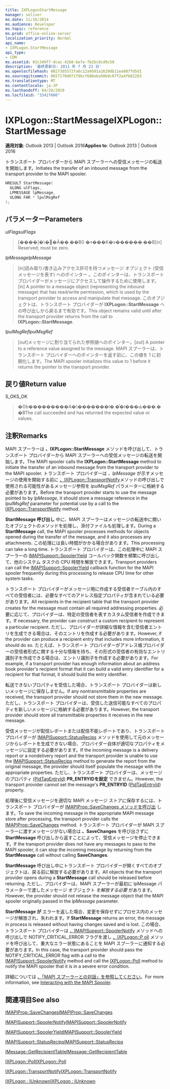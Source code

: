 ```yaml
---
title: IXPLogonStartMessage
manager: soliver
ms.date: 11/16/2014
ms.audience: Developer
ms.topic: reference
ms.prod: office-online-server
localization_priority: Normal
api_name:
- IXPLogon.StartMessage
api_type:
- COM
ms.assetid: 83c349f7-dcac-4268-befe-fb2bc0cd9c50
description: '最終更新日: 2011 年 7 月 23 日'
ms.openlocfilehash: 00273d5572fa0c12a9501a1620db11ea087fd5d1
ms.sourcegitcommit: 8657170d071f9bcf680aba50b9c07f2a4fb82283
ms.translationtype: MT
ms.contentlocale: ja-JP
ms.lasthandoff: 04/28/2019
ms.locfileid: "33427606"
---
```

# <a name="ixplogonstartmessage"></a><span data-ttu-id="fd7f8-103">IXPLogon::StartMessage</span><span class="sxs-lookup"><span data-stu-id="fd7f8-103">IXPLogon::StartMessage</span></span>

  
  
<span data-ttu-id="fd7f8-104">**適用対象**: Outlook 2013 | Outlook 2016</span><span class="sxs-lookup"><span data-stu-id="fd7f8-104">**Applies to**: Outlook 2013 | Outlook 2016</span></span> 
  
<span data-ttu-id="fd7f8-105">トランスポート プロバイダーから MAPI スプーラーへの受信メッセージの転送を開始します。</span><span class="sxs-lookup"><span data-stu-id="fd7f8-105">Initiates the transfer of an inbound message from the transport provider to the MAPI spooler.</span></span>
  
```cpp
HRESULT StartMessage(
  ULONG ulFlags,
  LPMESSAGE lpMessage,
  ULONG FAR * lpulMsgRef
);
```

## <a name="parameters"></a><span data-ttu-id="fd7f8-106">パラメーター</span><span class="sxs-lookup"><span data-stu-id="fd7f8-106">Parameters</span></span>

 <span data-ttu-id="fd7f8-107">_ulFlags_</span><span class="sxs-lookup"><span data-stu-id="fd7f8-107">_ulFlags_</span></span>
  
> <span data-ttu-id="fd7f8-108">[����]�\�񂳂�Ă��܂��B0 �ɂ���K�v������܂��B</span><span class="sxs-lookup"><span data-stu-id="fd7f8-108">[in] Reserved; must be zero.</span></span>
    
 <span data-ttu-id="fd7f8-109">_lpMessage_</span><span class="sxs-lookup"><span data-stu-id="fd7f8-109">_lpMessage_</span></span>
  
> <span data-ttu-id="fd7f8-110">[in]読み取り/書き込みアクセス許可を持つメッセージ オブジェクト (受信メッセージを表す) へのポインター 。このポインターは、トランスポート プロバイダーがメッセージにアクセスして操作するために使用します。</span><span class="sxs-lookup"><span data-stu-id="fd7f8-110">[in] A pointer to a message object (representing the inbound message) that has read/write permission, which is used by the transport provider to access and manipulate that message.</span></span> <span data-ttu-id="fd7f8-111">このオブジェクトは、トランスポート プロバイダーが **IXPLogon::StartMessage** への呼び出しから戻るまで有効です。</span><span class="sxs-lookup"><span data-stu-id="fd7f8-111">This object remains valid until after the transport provider returns from the call to **IXPLogon::StartMessage**.</span></span>
    
 <span data-ttu-id="fd7f8-112">_lpulMsgRef_</span><span class="sxs-lookup"><span data-stu-id="fd7f8-112">_lpulMsgRef_</span></span>
  
> <span data-ttu-id="fd7f8-113">[out]メッセージに割り当てられた参照値へのポインター。</span><span class="sxs-lookup"><span data-stu-id="fd7f8-113">[out] A pointer to a reference value assigned to the message.</span></span> <span data-ttu-id="fd7f8-114">MAPI スプーラーは、トランスポート プロバイダーへのポインターを返す前に、この値を 1 に初期化します。</span><span class="sxs-lookup"><span data-stu-id="fd7f8-114">The MAPI spooler initializes this value to 1 before it returns the pointer to the transport provider.</span></span>
    
## <a name="return-value"></a><span data-ttu-id="fd7f8-115">戻り値</span><span class="sxs-lookup"><span data-stu-id="fd7f8-115">Return value</span></span>

<span data-ttu-id="fd7f8-116">S_OK</span><span class="sxs-lookup"><span data-stu-id="fd7f8-116">S_OK</span></span> 
  
> <span data-ttu-id="fd7f8-117">�ʘb���������A�\�������l�܂��͒l���Ԃ���܂��B</span><span class="sxs-lookup"><span data-stu-id="fd7f8-117">The call succeeded and has returned the expected value or values.</span></span>
    
## <a name="remarks"></a><span data-ttu-id="fd7f8-118">注釈</span><span class="sxs-lookup"><span data-stu-id="fd7f8-118">Remarks</span></span>

<span data-ttu-id="fd7f8-119">MAPI スプーラーは **、IXPLogon::StartMessage** メソッドを呼び出して、トランスポート プロバイダーから MAPI スプーラーへの受信メッセージの転送を開始します。</span><span class="sxs-lookup"><span data-stu-id="fd7f8-119">The MAPI spooler calls the **IXPLogon::StartMessage** method to initiate the transfer of an inbound message from the transport provider to the MAPI spooler.</span></span> <span data-ttu-id="fd7f8-120">トランスポート プロバイダーは _、lpMessage_ が示すメッセージの使用を開始する前に [、IXPLogon::TransportNotify](ixplogon-transportnotify.md)メソッドの呼び出しで使用される可能性があるメッセージ参照を _lpulMsgRef_ パラメーターに格納する必要があります。</span><span class="sxs-lookup"><span data-stu-id="fd7f8-120">Before the transport provider starts to use the message pointed to by  _lpMessage_, it should store a message reference in the  _lpulMsgRef_ parameter for potential use by a call to the [IXPLogon::TransportNotify](ixplogon-transportnotify.md) method.</span></span> 
  
<span data-ttu-id="fd7f8-121">**StartMessage 呼び出し** 中に、MAPI スプーラーはメッセージの転送中に開いたオブジェクトのメソッドを処理し、添付ファイルも処理します。</span><span class="sxs-lookup"><span data-stu-id="fd7f8-121">During a **StartMessage** call, the MAPI spooler processes methods for objects opened during the transfer of the message, and it also processes any attachments.</span></span> <span data-ttu-id="fd7f8-122">この処理には長い時間がかかる場合があります。</span><span class="sxs-lookup"><span data-stu-id="fd7f8-122">This processing can take a long time.</span></span> <span data-ttu-id="fd7f8-123">トランスポート プロバイダーは、この処理中に MAPI スプーラーの [IMAPISupport::SpoolerYield](imapisupport-spooleryield.md) コールバック関数を頻繁に呼び出して、他のシステム タスクの CPU 時間を解放できます。</span><span class="sxs-lookup"><span data-stu-id="fd7f8-123">Transport providers can call the [IMAPISupport::SpoolerYield](imapisupport-spooleryield.md) callback function for the MAPI spooler frequently during this processing to release CPU time for other system tasks.</span></span> 
  
<span data-ttu-id="fd7f8-124">トランスポート プロバイダーがメッセージ用に作成する受信者テーブル内のすべての受信者には、必要なすべてのアドレス指定プロパティが含まれている必要があります。</span><span class="sxs-lookup"><span data-stu-id="fd7f8-124">All recipients in the recipient table that the transport provider creates for the message must contain all required addressing properties.</span></span> <span data-ttu-id="fd7f8-125">必要に応じて、プロバイダーは、特定の受信者を表すカスタム受信者を作成できます。</span><span class="sxs-lookup"><span data-stu-id="fd7f8-125">If necessary, the provider can construct a custom recipient to represent a particular recipient.</span></span> <span data-ttu-id="fd7f8-126">ただし、プロバイダーが詳細な情報を含む受信者エントリを生成できる場合は、そのエントリを作成する必要があります。</span><span class="sxs-lookup"><span data-stu-id="fd7f8-126">However, if the provider can produce a recipient entry that includes more information, it should do so.</span></span> <span data-ttu-id="fd7f8-127">たとえば、トランスポート プロバイダーがアドレス帳プロバイダーの受信者形式に関する十分な情報を持ち、その形式の受信者の有効なエントリ識別子を作成できる場合は、エントリ識別子を作成する必要があります。</span><span class="sxs-lookup"><span data-stu-id="fd7f8-127">For example, if a transport provider has enough information about an address book provider's recipient format that it can build a valid entry identifier for a recipient for that format, it should build the entry identifier.</span></span>
  
<span data-ttu-id="fd7f8-128">転送できないプロパティを受信した場合、トランスポート プロバイダーは新しいメッセージに保存しません。</span><span class="sxs-lookup"><span data-stu-id="fd7f8-128">If any nontransmittable properties are received, the transport provider should not store them in the new message.</span></span> <span data-ttu-id="fd7f8-129">ただし、トランスポート プロバイダーは、受信した送信可能なすべてのプロパティを新しいメッセージに格納する必要があります。</span><span class="sxs-lookup"><span data-stu-id="fd7f8-129">However, the transport provider should store all transmittable properties it receives in the new message.</span></span>
  
<span data-ttu-id="fd7f8-130">受信メッセージが配信レポートまたは配信不能レポートであり、トランスポート プロバイダーが [IMAPISupport::StatusRecips](imapisupport-statusrecips.md) メソッドを使用して元のメッセージからレポートを生成できない場合、プロバイダー自体が適切なプロパティをメッセージに設定する必要があります。</span><span class="sxs-lookup"><span data-stu-id="fd7f8-130">If the incoming message is a delivery report or a nondelivery report and the transport provider is unable to use the [IMAPISupport::StatusRecips](imapisupport-statusrecips.md) method to generate the report from the original message, the provider should itself populate the message with the appropriate properties.</span></span> <span data-ttu-id="fd7f8-131">ただし、トランスポート プロバイダーは、メッセージのプロパティ [(PidTagEntryId)](pidtagentryid-canonical-property.md) **PR_ENTRYIDを設定** できません。</span><span class="sxs-lookup"><span data-stu-id="fd7f8-131">However, the transport provider cannot set the message's **PR_ENTRYID** ([PidTagEntryId](pidtagentryid-canonical-property.md)) property.</span></span>
  
<span data-ttu-id="fd7f8-132">処理後に受信メッセージを適切な MAPI メッセージ ストアに保存するには、トランスポート プロバイダーが [IMAPIProp::SaveChanges メソッドを呼び出](imapiprop-savechanges.md) します。</span><span class="sxs-lookup"><span data-stu-id="fd7f8-132">To save the incoming message in the appropriate MAPI message store after processing, the transport provider calls the [IMAPIProp::SaveChanges](imapiprop-savechanges.md) method.</span></span> <span data-ttu-id="fd7f8-133">トランスポート プロバイダーが MAPI スプーラーに渡すメッセージがない場合は **、SaveChanges** を呼び出さずに **StartMessage** 呼び出しから返すことによって、受信メッセージを停止できます。</span><span class="sxs-lookup"><span data-stu-id="fd7f8-133">If the transport provider does not have any messages to pass to the MAPI spooler, it can stop the incoming message by returning from the **StartMessage** call without calling **SaveChanges**.</span></span>
  
<span data-ttu-id="fd7f8-134">**StartMessage** 呼び出し中にトランスポート プロバイダーが開くすべてのオブジェクトは、戻る前に解放する必要があります。</span><span class="sxs-lookup"><span data-stu-id="fd7f8-134">All objects that the transport provider opens during a **StartMessage** call should be released before returning.</span></span> <span data-ttu-id="fd7f8-135">ただし、プロバイダーは、MAPI スプーラーが最初に lpMessage パラメーターで渡したメッセージ オブジェクト  _を解放する必要_ があります。</span><span class="sxs-lookup"><span data-stu-id="fd7f8-135">However, the provider should not release the message object that the MAPI spooler originally passed in the  _lpMessage_ parameter.</span></span> 
  
<span data-ttu-id="fd7f8-136">**StartMessage が** エラーを返した場合、変更を保存せずにプロセス内のメッセージが解放され、失われます。</span><span class="sxs-lookup"><span data-stu-id="fd7f8-136">If **StartMessage** returns an error, the message in process is released without having changes saved and is lost.</span></span> <span data-ttu-id="fd7f8-137">この場合、トランスポート プロバイダーは [、IMAPISupport::SpoolerNotify](imapisupport-spoolernotify.md) メソッドへの呼び出しで NOTIFY_CRITICAL_ERROR フラグを渡し [、IXPLogon::P oll](ixplogon-poll.md) メソッドを呼び出して、重大なエラー状態にあることを MAPI スプーラーに通知する必要があります。</span><span class="sxs-lookup"><span data-stu-id="fd7f8-137">In this case, the transport provider should pass the NOTIFY_CRITICAL_ERROR flag with a call to the [IMAPISupport::SpoolerNotify](imapisupport-spoolernotify.md) method and call the [IXPLogon::Poll](ixplogon-poll.md) method to notify the MAPI spooler that it is in a severe error condition.</span></span> 
  
<span data-ttu-id="fd7f8-138">詳細については [、「MAPI スプーラーとの対話」を参照してください](interacting-with-the-mapi-spooler.md)。</span><span class="sxs-lookup"><span data-stu-id="fd7f8-138">For more information, see [Interacting with the MAPI Spooler](interacting-with-the-mapi-spooler.md).</span></span> 
  
## <a name="see-also"></a><span data-ttu-id="fd7f8-139">関連項目</span><span class="sxs-lookup"><span data-stu-id="fd7f8-139">See also</span></span>



[<span data-ttu-id="fd7f8-140">IMAPIProp::SaveChanges</span><span class="sxs-lookup"><span data-stu-id="fd7f8-140">IMAPIProp::SaveChanges</span></span>](imapiprop-savechanges.md)
  
[<span data-ttu-id="fd7f8-141">IMAPISupport::SpoolerNotify</span><span class="sxs-lookup"><span data-stu-id="fd7f8-141">IMAPISupport::SpoolerNotify</span></span>](imapisupport-spoolernotify.md)
  
[<span data-ttu-id="fd7f8-142">IMAPISupport::SpoolerYield</span><span class="sxs-lookup"><span data-stu-id="fd7f8-142">IMAPISupport::SpoolerYield</span></span>](imapisupport-spooleryield.md)
  
[<span data-ttu-id="fd7f8-143">IMAPISupport::StatusRecips</span><span class="sxs-lookup"><span data-stu-id="fd7f8-143">IMAPISupport::StatusRecips</span></span>](imapisupport-statusrecips.md)
  
[<span data-ttu-id="fd7f8-144">IMessage::GetRecipientTable</span><span class="sxs-lookup"><span data-stu-id="fd7f8-144">IMessage::GetRecipientTable</span></span>](imessage-getrecipienttable.md)
  
[<span data-ttu-id="fd7f8-145">IXPLogon::Poll</span><span class="sxs-lookup"><span data-stu-id="fd7f8-145">IXPLogon::Poll</span></span>](ixplogon-poll.md)
  
[<span data-ttu-id="fd7f8-146">IXPLogon::TransportNotify</span><span class="sxs-lookup"><span data-stu-id="fd7f8-146">IXPLogon::TransportNotify</span></span>](ixplogon-transportnotify.md)
  
[<span data-ttu-id="fd7f8-147">IXPLogon : IUnknown</span><span class="sxs-lookup"><span data-stu-id="fd7f8-147">IXPLogon : IUnknown</span></span>](ixplogoniunknown.md)

